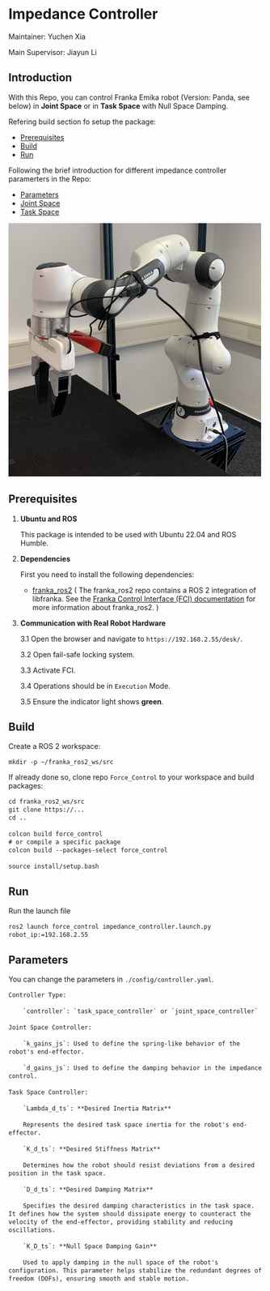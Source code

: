 # Impedance Controller
Maintainer: Yuchen Xia

Main Supervisor: Jiayun Li

## Introduction 
With this Repo, you can control Franka Emika robot (Version: Panda, see below) in **Joint Space** or in **Task Space** with Null Space Damping.

Refering build section fo setup the package:
- [Prerequisites](#prerequisites)
- [Build](#build)
- [Run](#run)

Following the brief introduction for different impedance controller paramerters in the Repo:
- [Parameters](#parameters)
- [Joint Space](#joint-space-impedance-controller)
- [Task Space](#task-space-impedance-controller-with-null-space-damping)

<img src="./doc/roboter_arm.jpg" alt="Panda Robot" width="500" height="500">


## Prerequisites
1. __Ubuntu and ROS__

   This package is intended to be used with Ubuntu 22.04 and ROS Humble.

2. __Dependencies__

   First you need to install the following dependencies:
   <!-- * [libfranka](https://github.com/frankaemika/libfranka) -->
   * [franka_ros2](https://github.com/frankaemika/franka_ros2)
   ( The franka_ros2 repo contains a ROS 2 integration of libfranka. See the [Franka Control Interface (FCI) documentation](https://frankaemika.github.io/docs/franka_ros2.html) for more information about franka_ros2. )

3. __Communication with Real Robot Hardware__

   3.1  Open the browser and navigate to `https://192.168.2.55/desk/`.

   3.2  Open fail-safe locking system.

   3.3  Activate FCI.

   3.4  Operations should be in `Execution` Mode.

   3.5  Ensure the indicator light shows **green**.


## Build
Create a ROS 2 workspace:

```
mkdir -p ~/franka_ros2_ws/src
```


If already done so, clone repo `Force_Control` to your workspace and build packages:

```
cd franka_ros2_ws/src
git clone https://...
cd ..

colcon build force_control
# or compile a specific package
colcon build --packages-select force_control 

source install/setup.bash
```

## Run
Run the launch file
```
ros2 launch force_control impedance_controller.launch.py robot_ip:=192.168.2.55
```

## Parameters

You can change the parameters in `./config/controller.yaml`.

    Controller Type: 
        
        `controller`: `task_space_controller` or `joint_space_controller`

    Joint Space Controller:

        `k_gains_js`: Used to define the spring-like behavior of the robot's end-effector.

        `d_gains_js`: Used to define the damping behavior in the impedance control.
    
    Task Space Controller:

        `Lambda_d_ts`: **Desired Inertia Matrix**
                       
        Represents the desired task space inertia for the robot's end-effector.

        `K_d_ts`: **Desired Stiffness Matrix**

        Determines how the robot should resist deviations from a desired position in the task space.

        `D_d_ts`: **Desired Damping Matrix**
                  
        Specifies the desired damping characteristics in the task space. It defines how the system should dissipate energy to counteract the velocity of the end-effector, providing stability and reducing oscillations.

        `K_D_ts`: **Null Space Damping Gain**
                  
        Used to apply damping in the null space of the robot's configuration. This parameter helps stabilize the redundant degrees of freedom (DOFs), ensuring smooth and stable motion.


